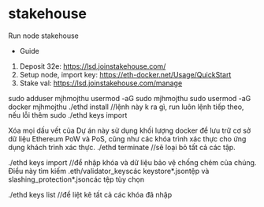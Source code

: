 # stakehouse
Run node stakehouse
- Guide
1. Deposit 32e: https://lsd.joinstakehouse.com/
2. Setup node, import key: https://eth-docker.net/Usage/QuickStart
3. Stake val: https://lsd.joinstakehouse.com/manage

sudo adduser mjhmojthu
usermod -aG sudo mjhmojthu
sudo usermod -aG docker mjhmojthu
./ethd install  //lệnh này k ra gì, run luôn lệnh tiếp theo, nếu lỗi thêm sudo
./ethd keys import

Xóa mọi dấu vết của 
Dự án này sử dụng khối lượng docker để lưu trữ cơ sở dữ liệu Ethereum PoW và PoS, cũng như các khóa trình xác thực cho ứng dụng khách trình xác thực. 
./ethd terminate  //sẽ loại bỏ tất cả các tập.

./ethd keys import //để nhập khóa và dữ liệu bảo vệ chống chém của chúng. Điều này tìm kiếm .eth/validator_keyscác keystore*.jsontệp và slashing_protection*.jsoncác tệp tùy chọn

./ethd keys list  //để liệt kê tất cả các khóa đã nhập

